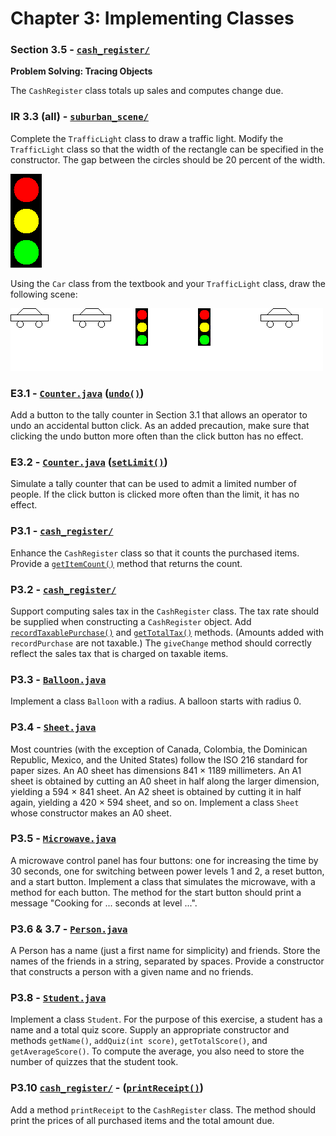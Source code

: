 # Chapter 3: Implementing Classes

### Section 3.5 - [`cash_register/`](./cash_register/)

**Problem Solving: Tracing Objects**

The `CashRegister` class totals up sales and computes change due.

### IR 3.3 (all) - [`suburban_scene/`](./suburban_scene/)

Complete the `TrafficLight` class to draw a traffic light. Modify the `TrafficLight` class so that the width of the rectangle can be specified in the constructor. The gap between the circles should be 20 percent of the width.

![resulting traffic light](./suburban_scene/traffic_light.png)

Using the `Car` class from the textbook and your `TrafficLight` class, draw the following scene:

![suburban scene](./suburban_scene/suburban_scene.png)

### E3.1 - [`Counter.java`](./Counter.java) ([`undo()`](./Counter.java#L43))

Add a button to the tally counter in Section 3.1 that allows an operator to undo an accidental button click. As an added precaution, make sure that clicking the undo button more often than the click button has no effect.

### E3.2 - [`Counter.java`](./Counter.java) ([`setLimit()`](./Counter.java#L25))

Simulate a tally counter that can be used to admit a limited number of people. If the click button is clicked more often than the limit, it has no effect.

### P3.1 - [`cash_register/`](./cash_register/)

Enhance the `CashRegister` class so that it counts the purchased items. Provide a [`getItemCount()`](./cash_register/CashRegister.java#L108) method that returns the count.

### P3.2 - [`cash_register/`](./cash_register/)

Support computing sales tax in the `CashRegister` class. The tax rate should be supplied when constructing a `CashRegister` object. Add [`recordTaxablePurchase()`](./cash_register/CashRegister.java#L59) and [`getTotalTax()`](./cash_register/CashRegister.java#L99) methods. (Amounts added with `recordPurchase` are not taxable.) The `giveChange` method should correctly reflect the sales tax that is charged on taxable items.

### P3.3 - [`Balloon.java`](./Balloon.java)

Implement a class `Balloon` with a radius. A balloon starts with radius 0.

### P3.4 - [`Sheet.java`](./Sheet.java)

Most countries (with the exception of Canada, Colombia, the Dominican Republic, Mexico, and the United States) follow the ISO 216 standard for paper sizes. An A0 sheet has dimensions 841 × 1189 millimeters. An A1 sheet is obtained by cutting an A0 sheet in half along the larger dimension, yielding a 594 × 841 sheet. An A2 sheet is obtained by cutting it in half again, yielding a 420 × 594 sheet, and so on. Implement a class `Sheet` whose constructor makes an A0 sheet.

### P3.5 - [`Microwave.java`](./Microwave.java)

A microwave control panel has four buttons: one for increasing the time by 30 seconds, one for switching between power levels 1 and 2, a reset button, and a start button. Implement a class that simulates the microwave, with a method for each button. The method for the start button should print a message "Cooking for ... seconds at level ...".

### P3.6 & 3.7 - [`Person.java`](./Person.java)

A Person has a name (just a first name for simplicity) and friends. Store the names of the friends in a string, separated by spaces. Provide a constructor that constructs a person with a given name and no friends.

### P3.8 - [`Student.java`](./Student.java)

Implement a class `Student`. For the purpose of this exercise, a student has a name and a total quiz score. Supply an appropriate constructor and methods `getName()`, `addQuiz(int score)`, `getTotalScore()`, and `getAverageScore()`. To compute the average, you also need to store the number of quizzes that the student took.

### P3.10 [`cash_register/`](./cash_register/) - ([`printReceipt()`](./cash_register/CashRegister.java#L118))

Add a method `printReceipt` to the `CashRegister` class. The method should print the prices of all purchased items and the total amount due.
